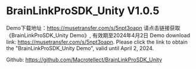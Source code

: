 # BrainLinkProSDK_Unity V1.0.5

Demo下载地址：https://musetransfer.com/s/5npt3oapn 请点击链接获取《BrainLinkProSDK_Unity Demo》, 有效期至2024年4月2日
Demo download link: https://musetransfer.com/s/5npt3oapn. Please click the link to obtain the "BrainLinkProSDK_Unity Demo", valid until April 2, 2024.

Github: https://github.com/Macrotellect/BrainLinkProSDK_Unity
